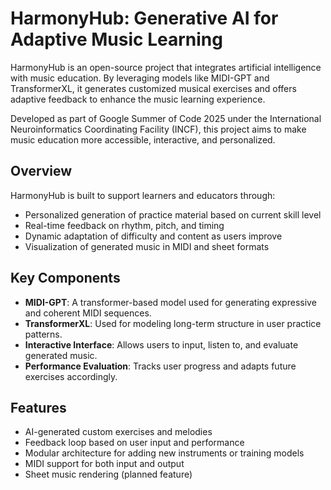 # HarmonyHub: Generative AI for Adaptive Music Learning

HarmonyHub is an open-source project that integrates artificial intelligence with music education. By leveraging models like MIDI-GPT and TransformerXL, it generates customized musical exercises and offers adaptive feedback to enhance the music learning experience.

Developed as part of Google Summer of Code 2025 under the International Neuroinformatics Coordinating Facility (INCF), this project aims to make music education more accessible, interactive, and personalized.

## Overview

HarmonyHub is built to support learners and educators through:

- Personalized generation of practice material based on current skill level
- Real-time feedback on rhythm, pitch, and timing
- Dynamic adaptation of difficulty and content as users improve
- Visualization of generated music in MIDI and sheet formats

## Key Components

- **MIDI-GPT**: A transformer-based model used for generating expressive and coherent MIDI sequences.
- **TransformerXL**: Used for modeling long-term structure in user practice patterns.
- **Interactive Interface**: Allows users to input, listen to, and evaluate generated music.
- **Performance Evaluation**: Tracks user progress and adapts future exercises accordingly.

## Features

- AI-generated custom exercises and melodies
- Feedback loop based on user input and performance
- Modular architecture for adding new instruments or training models
- MIDI support for both input and output
- Sheet music rendering (planned feature)


